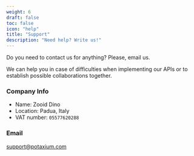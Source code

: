 ```yaml
---
weight: 6
draft: false
toc: false
icon: "help"
title: "Support"
description: "Need help? Write us!"
---
```


Do you need to contact us for anything? Please, email us.

We can help you in case of difficulties when implementing our APIs or to establish possible collaborations together.

### Company Info
- Name: Zooid Dino
- Location: Padua, Italy
- VAT number: `05577620288`

### Email
[support@potaxium.com](mailto:support@potaxium.com)